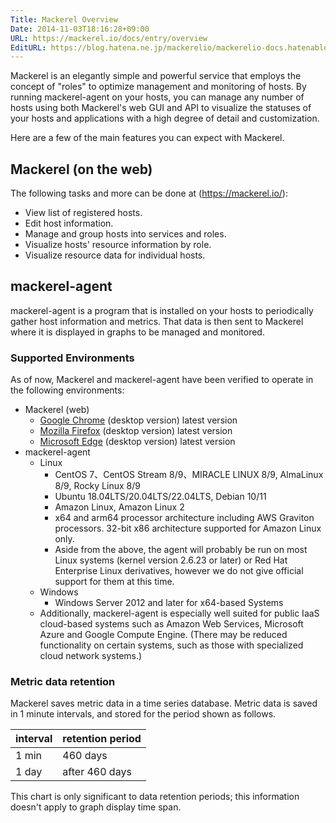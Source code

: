 ```yaml
---
Title: Mackerel Overview
Date: 2014-11-03T18:16:28+09:00
URL: https://mackerel.io/docs/entry/overview
EditURL: https://blog.hatena.ne.jp/mackerelio/mackerelio-docs.hatenablog.mackerel.io/atom/entry/8454420450072239778
---
```


Mackerel is an elegantly simple and powerful service that employs the concept of "roles" to optimize management and monitoring of hosts. By running mackerel-agent on your hosts, you can manage any number of hosts using both Mackerel's web GUI and API to visualize the statuses of your hosts and applications with a high degree of detail and customization.

Here are a few of the main features you can expect with Mackerel.

## Mackerel (on the web)

The following tasks and more can be done at (https://mackerel.io/):

- View list of registered hosts.
- Edit host information.
- Manage and group hosts into services and roles.
- Visualize hosts' resource information by role.
- Visualize resource data for individual hosts.

## mackerel-agent

mackerel-agent is a program that is installed on your hosts to periodically gather host information and metrics. That data is then sent to Mackerel where it is displayed in graphs to be managed and monitored.

<h3 id="support-environments">Supported Environments</h3>

As of now, Mackerel and mackerel-agent have been verified to operate in the following environments:

- Mackerel (web)
  - [Google Chrome](https://www.google.com/chrome/) (desktop version) latest version
  - [Mozilla Firefox](https://www.mozilla.org/firefox/) (desktop version) latest version
  - [Microsoft Edge](https://www.microsoft.com/edge) (desktop version) latest version
- mackerel-agent
    - Linux
        - CentOS 7、CentOS Stream 8/9、MIRACLE LINUX 8/9, AlmaLinux 8/9, Rocky Linux 8/9
        - Ubuntu 18.04LTS/20.04LTS/22.04LTS,  Debian 10/11
        - Amazon Linux, Amazon Linux 2
        - x64 and arm64 processor architecture including AWS Graviton processors. 32-bit x86 architecture supported for Amazon Linux only.
        - Aside from the above, the agent will probably be run on most Linux systems (kernel version 2.6.23 or later) or Red Hat Enterprise Linux derivatives, however we do not give official support for them at this time.
    - Windows
        - Windows Server 2012 and later for x64-based Systems
    - Additionally, mackerel-agent is especially well suited for public IaaS cloud-based systems such as Amazon Web Services, Microsoft Azure and Google Compute Engine. (There may be reduced functionality on certain systems, such as those with specialized cloud network systems.)

<h3 id="tsdb-spec">Metric data retention</h3>

Mackerel saves metric data in a time series database.
Metric data is saved in 1 minute intervals, and stored for the period shown as follows.

| interval  | retention period |
| --------- | ---------------- |
| 1 min     | 460 days         |
| 1 day     | after 460 days   |

This chart is only significant to data retention periods; this information doesn't apply to graph display time span.
